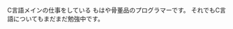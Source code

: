 C言語メインの仕事をしている もはや骨董品のプログラマーです。
それでもC言語についてもまだまだ勉強中です。

<!---
tos1049/tos1049 is a ✨ special ✨ repository because its `README.md` (this file) appears on your GitHub profile.
You can click the Preview link to take a look at your changes.
--->
